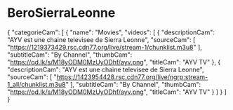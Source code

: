 # BeroSierraLeonne
{
"categorieCam": [
{
"name": "Movies",
"videos": [
{
"descriptionCam": "AYV est une chaine televisee de Sierra Leonne",
"sourceCam": [
"https://1219373429.rsc.cdn77.org/live/stream-1/chunklist.m3u8"
],
"subtitleCam": "By Channel",
"thumbCam": "https://od.lk/s/M18yODM0MzUyODhf/ayv.png",
"titleCam": "AYV TV"
},
{
"descriptionCam": "AYV est une chaine televisee de Sierra Leonne",
"sourceCam": [
"https://1423954428.rsc.cdn77.org/live/ngrp:stream-1_all/chunklist.m3u8"
],
"subtitleCam": "By Channel",
"thumbCam": "https://od.lk/s/M18yODM0MzUyODhf/ayv.png",
"titleCam": "AYV TV"
}
]
}
]
}
